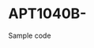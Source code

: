 # APT1040B-
Sample code 
<!DOCTYPE html>
<html lang="en">
<head>
    <title>Github Account</title>
    <style>
   
        h1{
            text-align: center;
            font-family: Georgia, 'Times New Roman', Times, serif;
            padding-bottom: 40px;
            font-size: 70px;
            line-height: 7px;
        }
        form {
            align-content: center;
            padding-left: 100px;
            padding-top: 20px;
            border-radius: 10px;
        }
        input {
            border-radius: 12px;
            width: auto;
            height: 20px;
        }
        .main{
            text-align: center;
            font-family: 'Lucida Sans', 'Lucida Sans Regular', 'Lucida Grande', 'Lucida Sans Unicode', Geneva, Verdana, sans-serif;
            font-size: 20px;
            padding-top: 70px;
            border-radius: 16px;
            background-color: rgb(6, 250, 189);
            margin-top: 70px;
            padding-bottom: 30px;
        }
        .navbar {
            text-decoration: none;
            display: flex;
            float: right;
            padding-left: 100px;
        }
        a {
            text-decoration: none;
            color: black;
            padding-top: 5px;
            font-size: 20px;
            font-family: 'Lucida Sans', 'Lucida Sans Regular', 'Lucida Grande', 'Lucida Sans Unicode', Geneva, Verdana, sans-serif;
        }
        .btn {
            border-radius: 10px;
            background-color: blanchedalmond;
            padding: 10px;
            margin-left: 40px;
        }
    </style>
</head>
<body>
    <form class="form">
        <input type="text" placeholder="Search or jump to">
    </form>
    <div class="navbar">
        <button class="btn"><a href="#">Pull requests</a></button>
        <button  class="btn"><a href="#">Issues</a></button>
        <button  class="btn"><a href="#">Marketplace</a></button>
    </div>
    <div class="main">
        <h1>WELCOME TO GITHUB</h1>
        <p>Lorem ipsum dolor sit amet consectetur adipisicing elit. 
            Voluptate fugit aperiam, 
            et ex corrupti vel autem dignissimos tempore,
            voluptatum itaque fugiat corporis esse praesentium eos odit minus quae magni ipsum. 
            Lorem ipsum dolor, sit amet consectetur adipisicing elit.
            Exercitationem ut minus a, cum natus, ab pariatur odit fuga incidunt ipsam repellat recusandae esse consectetur optio.
             At praesentium distinctio voluptatem quis.</p>
    </div>
</body>
</html>

